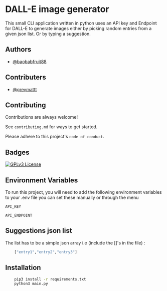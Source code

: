 
# DALL-E image generator

This small CLI application written in python uses an API key and Endpoint for DALL-E to generate images either by picking random entries from a given json list. Or by typing a suggestion. 



## Authors

- [@baobabfruit88](https://github.com/baobabfruit88/)

## Contributers

- [@greymattt](https://github.com/greymattt/)

## Contributing

Contributions are always welcome!

See `contributing.md` for ways to get started.

Please adhere to this project's `code of conduct`.


## Badges

[![GPLv3 License](https://img.shields.io/badge/License-GPL%20v3-yellow.svg)](https://opensource.org/licenses/)



## Environment Variables

To run this project, you will need to add the following environment variables to your .env file you can set these manually or through the menu

`API_KEY`

`API_ENDPOINT`

## Suggestions json list 

The list has to be a simple json array i.e (include the []'s in the file) : 

```bash
    ["entry1","entry2","entry3"]
```

## Installation

```bash
    pip3 install -r requirements.txt
    python3 main.py
```
    
